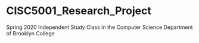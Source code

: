 # CISC5001_Research_Project
Spring 2020 Independent Study Class in the Computer Science Department of Brooklyn College
